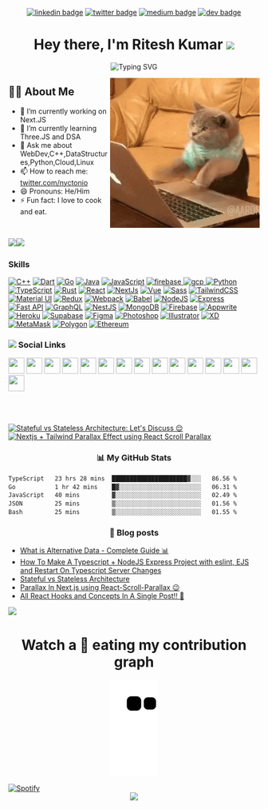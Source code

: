<div align="center">
  
<!-- <img href="https://www.linkedin.com/in/nyctonio" src="https://img.shields.io/badge/Ritesh_Kumar-30302f?style=flat&logo=linkedin"/> -->
  
[![linkedin badge](https://img.shields.io/badge/Ritesh_Kumar-30302f?style=flat&logo=linkedin)](https://www.linkedin.com/in/nyctonio)
[![twitter badge](https://img.shields.io/badge/@nyctonio-30302f?style=flat&logo=twitter)](https://twitter.com/nyctonio)
[![medium badge](https://img.shields.io/badge/Ritesh_Kumar-30302f?style=flat&logo=medium)](https://medium.com/@nyctonio)
[![dev badge](https://img.shields.io/badge/Ritesh_Kumar-30302f?style=flat&logo=dev.to)](https://dev.to/nyctonio)

<h1>Hey there, I'm Ritesh Kumar <img src="https://emojis.slackmojis.com/emojis/images/1531849430/4246/blob-sunglasses.gif?1531849430" width="40"/></h1>

![Typing SVG](https://readme-typing-svg.herokuapp.com?font=Robot-Bold&size=30&color=fff&center=true&vCenter=true&width=900&height=110&lines=Passionate+Developer;Competetive+Programmer;Freelancer;CSE+Sophomore)
  
</div>

<img align="right" src="./codingcat.gif"/>

## 🙋‍♂️ About Me
- 🔭 I’m currently working on Next.JS
- 🌱 I’m currently learning Three.JS and DSA
- 💬 Ask me about WebDev,C++,DataStructures,Python,Cloud,Linux
- 📫 How to reach me: <a href="https://twitter.com/nyctonio">twitter.com/nyctonio</a>
- 😄 Pronouns: He/Him
- ⚡ Fun fact: I love to cook and eat.


<br/>

<a href="https://www.twitter.com/nyctonio" target="_blank" rel="noreferrer"><img
src="https://img.shields.io/twitter/follow/nyctonio?logo=twitter&style=for-the-badge&color=0891b2&labelColor=1c1917"
/></a><a href="https://www.twitch.tv/nyctonio" target="_blank" rel="noreferrer"><img
src="https://img.shields.io/twitch/status/nyctonio?logo=twitchsx&style=for-the-badge&color=0891b2&labelColor=1c1917&label=TWITCH+STATUS" /></a>
### Skills

<p align="left">
<a href="https://docs.microsoft.com/en-us/cpp/?view=msvc-170" target="_blank" rel="noreferrer"><img src="https://raw.githubusercontent.com/danielcranney/readme-generator/main/public/icons/skills/cplusplus-colored.svg" width="36" height="36" alt="C++" /></a>
<a href="https://dart.dev/" target="_blank" rel="noreferrer"><img src="https://raw.githubusercontent.com/danielcranney/readme-generator/main/public/icons/skills/dart-colored.svg" width="36" height="36" alt="Dart" /></a>
<a href="https://go.dev/doc/" target="_blank" rel="noreferrer"><img src="https://raw.githubusercontent.com/danielcranney/readme-generator/main/public/icons/skills/go-colored.svg" width="36" height="36" alt="Go" /></a>
<a href="https://www.oracle.com/java/" target="_blank" rel="noreferrer"><img src="https://raw.githubusercontent.com/danielcranney/readme-generator/main/public/icons/skills/java-colored.svg" width="36" height="36" alt="Java" /></a>
<a href="https://developer.mozilla.org/en-US/docs/Web/JavaScript" target="_blank" rel="noreferrer"><img src="https://raw.githubusercontent.com/danielcranney/readme-generator/main/public/icons/skills/javascript-colored.svg" width="36" height="36" alt="JavaScript" /></a>
<a href="https://firebase.google.com/" target="_blank"> <img src="https://www.vectorlogo.zone/logos/firebase/firebase-icon.svg" alt="firebase" width="40" height="40"/> </a> <a href="https://cloud.google.com" target="_blank"> <img src="https://www.vectorlogo.zone/logos/google_cloud/google_cloud-icon.svg" alt="gcp" width="40" height="40"/> </a>
<a href="https://www.python.org/" target="_blank" rel="noreferrer"><img src="https://raw.githubusercontent.com/danielcranney/readme-generator/main/public/icons/skills/python-colored.svg" width="36" height="36" alt="Python" /></a>
<a href="https://www.typescriptlang.org/" target="_blank" rel="noreferrer"><img src="https://raw.githubusercontent.com/danielcranney/readme-generator/main/public/icons/skills/typescript-colored.svg" width="36" height="36" alt="TypeScript" /></a>
<a href="https://www.rust-lang.org/" target="_blank" rel="noreferrer"><img src="https://raw.githubusercontent.com/danielcranney/readme-generator/main/public/icons/skills/rust-colored-dark.svg" width="36" height="36" alt="Rust" /></a>
<a href="https://reactjs.org/" target="_blank" rel="noreferrer"><img src="https://raw.githubusercontent.com/danielcranney/readme-generator/main/public/icons/skills/react-colored.svg" width="36" height="36" alt="React" /></a>
<a href="https://nextjs.org/docs" target="_blank" rel="noreferrer"><img src="https://raw.githubusercontent.com/danielcranney/readme-generator/main/public/icons/skills/nextjs-colored-dark.svg" width="36" height="36" alt="NextJs" /></a>
<a href="https://vuejs.org/" target="_blank" rel="noreferrer"><img src="https://raw.githubusercontent.com/danielcranney/readme-generator/main/public/icons/skills/vuejs-colored.svg" width="36" height="36" alt="Vue" /></a>
<a href="https://sass-lang.com/" target="_blank" rel="noreferrer"><img src="https://raw.githubusercontent.com/danielcranney/readme-generator/main/public/icons/skills/sass-colored.svg" width="36" height="36" alt="Sass" /></a>
<a href="https://tailwindcss.com/" target="_blank" rel="noreferrer"><img src="https://raw.githubusercontent.com/danielcranney/readme-generator/main/public/icons/skills/tailwindcss-colored.svg" width="36" height="36" alt="TailwindCSS" /></a>
<a href="https://mui.com/" target="_blank" rel="noreferrer"><img src="https://raw.githubusercontent.com/danielcranney/readme-generator/main/public/icons/skills/materialui-colored.svg" width="36" height="36" alt="Material UI" /></a>
<a href="https://redux.js.org/" target="_blank" rel="noreferrer"><img src="https://raw.githubusercontent.com/danielcranney/readme-generator/main/public/icons/skills/redux-colored.svg" width="36" height="36" alt="Redux" /></a>
<a href="https://webpack.js.org/" target="_blank" rel="noreferrer"><img src="https://raw.githubusercontent.com/danielcranney/readme-generator/main/public/icons/skills/webpack-colored.svg" width="36" height="36" alt="Webpack" /></a>
<a href="https://babeljs.io/" target="_blank" rel="noreferrer"><img src="https://raw.githubusercontent.com/danielcranney/readme-generator/main/public/icons/skills/babel-colored-dark.svg" width="36" height="36" alt="Babel" /></a>
<a href="https://nodejs.org/en/" target="_blank" rel="noreferrer"><img src="https://raw.githubusercontent.com/danielcranney/readme-generator/main/public/icons/skills/nodejs-colored.svg" width="36" height="36" alt="NodeJS" /></a>
<a href="https://expressjs.com/" target="_blank" rel="noreferrer"><img src="https://raw.githubusercontent.com/danielcranney/readme-generator/main/public/icons/skills/express-colored-dark.svg" width="36" height="36" alt="Express" /></a>
<a href="https://fastapi.tiangolo.com/" target="_blank" rel="noreferrer"><img src="https://raw.githubusercontent.com/danielcranney/readme-generator/main/public/icons/skills/fastapi-colored.svg" width="36" height="36" alt="Fast API" /></a>
<a href="https://graphql.org/" target="_blank" rel="noreferrer"><img src="https://raw.githubusercontent.com/danielcranney/readme-generator/main/public/icons/skills/graphql-colored.svg" width="36" height="36" alt="GraphQL" /></a>
<a href="https://docs.nestjs.com/" target="_blank" rel="noreferrer"><img src="https://raw.githubusercontent.com/danielcranney/readme-generator/main/public/icons/skills/nestjs-colored.svg" width="36" height="36" alt="NestJS" /></a>
<a href="https://www.mongodb.com/" target="_blank" rel="noreferrer"><img src="https://raw.githubusercontent.com/danielcranney/readme-generator/main/public/icons/skills/mongodb-colored.svg" width="36" height="36" alt="MongoDB" /></a>
<a href="https://firebase.google.com/" target="_blank" rel="noreferrer"><img src="https://raw.githubusercontent.com/danielcranney/readme-generator/main/public/icons/skills/firebase-colored.svg" width="36" height="36" alt="Firebase" /></a>
<a href="https://appwrite.io/" target="_blank" rel="noreferrer"><img src="https://raw.githubusercontent.com/danielcranney/readme-generator/main/public/icons/skills/appwrite-colored-dark.svg" width="36" height="36" alt="Appwrite" /></a>
<a href="https://www.heroku.com/" target="_blank" rel="noreferrer"><img src="https://raw.githubusercontent.com/danielcranney/readme-generator/main/public/icons/skills/heroku-colored.svg" width="36" height="36" alt="Heroku" /></a>
<a href="https://supabase.io/" target="_blank" rel="noreferrer"><img src="https://raw.githubusercontent.com/danielcranney/readme-generator/main/public/icons/skills/supabase-colored.svg" width="36" height="36" alt="Supabase" /></a>
<a href="https://www.figma.com/" target="_blank" rel="noreferrer"><img src="https://raw.githubusercontent.com/danielcranney/readme-generator/main/public/icons/skills/figma-colored.svg" width="36" height="36" alt="Figma" /></a>
<a href="https://www.adobe.com/uk/products/photoshop.html" target="_blank" rel="noreferrer"><img src="https://raw.githubusercontent.com/danielcranney/readme-generator/main/public/icons/skills/photoshop-colored.svg" width="36" height="36" alt="Photoshop" /></a>
<a href="adobe.com/uk/products/illustrator.html" target="_blank" rel="noreferrer"><img src="https://raw.githubusercontent.com/danielcranney/readme-generator/main/public/icons/skills/illustrator-colored.svg" width="36" height="36" alt="Illustrator" /></a>
<a href="https://www.adobe.com/uk/products/xd.html" target="_blank" rel="noreferrer"><img src="https://raw.githubusercontent.com/danielcranney/readme-generator/main/public/icons/skills/xd-colored.svg" width="36" height="36" alt="XD" /></a>
<a href="https://metamask.io/" target="_blank" rel="noreferrer"><img src="https://raw.githubusercontent.com/danielcranney/readme-generator/main/public/icons/skills/metamask-colored.svg" width="36" height="36" alt="MetaMask" /></a>
<a href="https://polygon.technology/" target="_blank" rel="noreferrer"><img src="https://raw.githubusercontent.com/danielcranney/readme-generator/main/public/icons/skills/polygon-colored.svg" width="36" height="36" alt="Polygon" /></a>
<a href="https://ethereum.org/en/" target="_blank" rel="noreferrer"><img src="https://raw.githubusercontent.com/danielcranney/readme-generator/main/public/icons/skills/ethereum-colored.svg" width="36" height="36" alt="Ethereum" /></a>
</p>

### <img height="40" src="https://raw.githubusercontent.com/innng/innng/master/assets/kyubey.gif"/> Social Links

<p align="left"> <a href="https://www.behance.com/nyctonio" target="_blank" rel="noreferrer"><img src="https://raw.githubusercontent.com/danielcranney/readme-generator/main/public/icons/socials/behance.svg" width="32" height="32" /></a> <a href="https://www.codepen.io/nyctonio" target="_blank" rel="noreferrer"><img src="https://raw.githubusercontent.com/danielcranney/readme-generator/main/public/icons/socials/codepen-dark.svg" width="32" height="32" /></a> <a href="https://codesandbox.io/u/nyctonio" target="_blank" rel="noreferrer"><img src="https://raw.githubusercontent.com/danielcranney/readme-generator/main/public/icons/socials/codesandbox-dark.svg" width="32" height="32" /></a> <a href="https://www.dev.to/nyctonio" target="_blank" rel="noreferrer"><img src="https://raw.githubusercontent.com/danielcranney/readme-generator/main/public/icons/socials/devdotto-dark.svg" width="32" height="32" /></a> <a href="https://www.dribbble.com/nyctonio" target="_blank" rel="noreferrer"><img src="https://raw.githubusercontent.com/danielcranney/readme-generator/main/public/icons/socials/dribbble.svg" width="32" height="32" /></a>  <a href="https://www.github.com/nyctonio" target="_blank" rel="noreferrer"><img src="https://raw.githubusercontent.com/danielcranney/readme-generator/main/public/icons/socials/github-dark.svg" width="32" height="32" /></a> <a href="https://nyctonio.hashnode.dev" target="_blank" rel="noreferrer"><img src="https://raw.githubusercontent.com/danielcranney/readme-generator/main/public/icons/socials/hashnode.svg" width="32" height="32" /></a> <a href="http://www.instagram.com/ritesh.nio" target="_blank" rel="noreferrer"><img src="https://raw.githubusercontent.com/danielcranney/readme-generator/main/public/icons/socials/instagram.svg" width="32" height="32" /></a> <a href="https://www.linkedin.com/in/nyctonio" target="_blank" rel="noreferrer"><img src="https://raw.githubusercontent.com/danielcranney/readme-generator/main/public/icons/socials/linkedin.svg" width="32" height="32" /></a> <a href="https://www.polywork.com/nyctonio" target="_blank" rel="noreferrer"><img src="https://raw.githubusercontent.com/danielcranney/readme-generator/main/public/icons/socials/polywork.svg" width="32" height="32" /></a> <a href="http://www.medium.com/nyctonio" target="_blank" rel="noreferrer"><img src="https://raw.githubusercontent.com/danielcranney/readme-generator/main/public/icons/socials/medium-dark.svg" width="32" height="32" /></a> <a href="https://www.stackoverflow.com/users/nyctonio" target="_blank" rel="noreferrer"><img src="https://raw.githubusercontent.com/danielcranney/readme-generator/main/public/icons/socials/stackoverflow.svg" width="32" height="32" /></a> <a href="https://www.twitter.com/nyctonio" target="_blank" rel="noreferrer"><img src="https://raw.githubusercontent.com/danielcranney/readme-generator/main/public/icons/socials/twitter.svg" width="32" height="32" /></a> <a href="https://www.youtube.com/@riteshkr" target="_blank" rel="noreferrer"><img src="https://raw.githubusercontent.com/danielcranney/readme-generator/main/public/icons/socials/youtube.svg" width="32" height="32" /></a> <a href="https://www.twitch.tv/nyctonio" target="_blank" rel="noreferrer"><img src="https://raw.githubusercontent.com/danielcranney/readme-generator/main/public/icons/socials/twitch.svg" width="32" height="32" /></a></p>


<br>
<br>

<!-- BEGIN YOUTUBE-CARDS -->
[![Stateful vs Stateless Architecture: Let's Discuss 😌](https://ytcards.demolab.com/?id=3XQnymcbjds&title=Stateful+vs+Stateless+Architecture%3A+Let%27s+Discuss+%F0%9F%98%8C&lang=en&timestamp=1655671795&background_color=%230d1117&title_color=%23ffffff&stats_color=%23dedede&width=250 "Stateful vs Stateless Architecture: Let's Discuss 😌")](https://www.youtube.com/watch?v=3XQnymcbjds)
[![Nextjs + Tailwind Parallax Effect using React Scroll Parallax](https://ytcards.demolab.com/?id=vPhdhA3lZVs&title=Nextjs+%2B+Tailwind+Parallax+Effect+using+React+Scroll+Parallax&lang=en&timestamp=1654638618&background_color=%230d1117&title_color=%23ffffff&stats_color=%23dedede&width=250 "Nextjs + Tailwind Parallax Effect using React Scroll Parallax")](https://www.youtube.com/watch?v=vPhdhA3lZVs)
<!-- END YOUTUBE-CARDS -->

<h3 align="center">📊 My GitHub Stats</h3>
<!-- <p align="center"> -->
 
<!--START_SECTION:waka-->

```txt
TypeScript   23 hrs 28 mins  █████████████████████▓░░░   86.56 %
Go           1 hr 42 mins    █▓░░░░░░░░░░░░░░░░░░░░░░░   06.31 %
JavaScript   40 mins         ▓░░░░░░░░░░░░░░░░░░░░░░░░   02.49 %
JSON         25 mins         ▒░░░░░░░░░░░░░░░░░░░░░░░░   01.56 %
Bash         25 mins         ▒░░░░░░░░░░░░░░░░░░░░░░░░   01.55 %
```

<!--END_SECTION:waka-->
<h3 align="center">📕 Blog posts</h3>

<!-- BLOG-POST-LIST:START -->
- [What is Alternative Data - Complete Guide 📊](https://dev.to/nyctonio/what-is-alternative-data-complete-guide-2ln7)
- [How To Make A Typescript + NodeJS Express Project with eslint, EJS and Restart On Typescript Server Changes](https://dev.to/nyctonio/how-to-make-a-typescript-nodejs-express-project-with-eslint-ejs-and-nodemon-hot-reload-4e0b)
- [Stateful vs Stateless Architecture](https://dev.to/nyctonio/stateful-vs-stateless-architecture-1ao2)
- [Parallax In Next.js using React-Scroll-Parallax 😉](https://dev.to/nyctonio/parallax-in-nextjs-using-react-scroll-parallax-2110)
- [All React Hooks and Concepts In A Single Post!! 🤗](https://dev.to/nyctonio/all-react-hooks-and-concepts-in-a-single-post-1daf)
<!-- BLOG-POST-LIST:END -->
  
<!--   <img height="180em" src="https://github-readme-stats.vercel.app/api?username=nyctonio&theme=tokyonight&show_icons=true&hide_border=true&count_private=true" alt="Ritesh Kumars :: Profile Stats" />
  <img height="180em" src="https://github-readme-stats.vercel.app/api/top-langs/?username=nyctonio&langs_count=8&theme=tokyonight&layout=compact&hide_border=true" alt="Ritesh Kumars :: Top Langs" />
<img src="https://github-readme-streak-stats.herokuapp.com?user=nyctonio&theme=tokyonight" width="700"> -->
<!-- </p> -->
 
![](https://activity-graph.herokuapp.com/graph?username=nyctonio&theme=github)
<h1 align = 'Center'>Watch a 🐍 eating my contribution graph</h1>
<p align="center">
  <img src="https://github.com/nyctonio/nyctonio/blob/output/github-contribution-grid-snake.svg" alt="snake"></center>
  
</p>
<!-- ![Github stats](https://github-readme-stats.vercel.app/api?username=nyctonio)
 -->

 <a href="https://open.spotify.com/user/31j3he3stsqzsbk47sqq6vuonxvu"/>
    <img src="https://spotify-recently-played-readme.vercel.app/api?user=31j3he3stsqzsbk47sqq6vuonxvu&count=1&width=1000" alt="Spotify"/>
 </a>

</br>
<div align="center">
<img src="https://github-profile-trophy.vercel.app/?username=nyctonio&theme=nord&no-frame=true&margin-w=10&column=7" />
</div>
